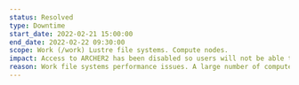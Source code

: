 ```yaml
---
status: Resolved
type: Downtime
start_date: 2022-02-21 15:00:00
end_date: 2022-02-22 09:30:00
scope: Work (/work) Lustre file systems. Compute nodes.
impact: Access to ARCHER2 has been disabled so users will not be able to log on. Running jobs may have failed. No new user jobs will be allowed to start.
reason: Work file systems performance issues. A large number of compute nodes are unavailable.
---
```


